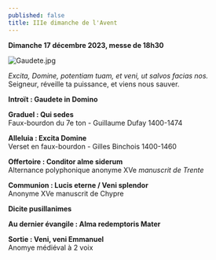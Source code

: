 ```yaml
---
published: false
title: IIIe dimanche de l'Avent
---
```

**Dimanche 17 décembre 2023, messe de 18h30**

![Gaudete.jpg]({{site.baseurl}}/images/Gaudete.jpg)

*Excita, Domine, potentiam tuam, et veni, ut salvos facias nos.*  
Seigneur, réveille ta puissance, et viens nous sauver.

**Introït : Gaudete in Domino**  

**Graduel : Qui sedes**  
Faux-bourdon du 7e ton - Guillaume Dufay 1400-1474

**Alleluia : Excita Domine**  
Verset en faux-bourdon - Gilles Binchois 1400-1460

**Offertoire : Conditor alme siderum**  
Alternance polyphonique anonyme XVe *manuscrit de Trente*

**Communion :  Lucis eterne / Veni splendor**  
Anonyme XVe manuscrit de Chypre

**Dicite pusillanimes**

**Au dernier évangile : Alma redemptoris Mater**

**Sortie : Veni, veni Emmanuel**  
Anomye médiéval à 2 voix
